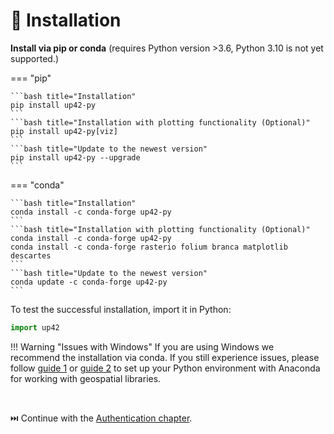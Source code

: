 # :floppy_disk: Installation

**Install via pip or conda** (requires Python version >3.6, Python 3.10 is not yet supported.)

=== "pip"

    ```bash title="Installation"
    pip install up42-py
    ```
    ```bash title="Installation with plotting functionality (Optional)"
    pip install up42-py[viz]
    ```
    ```bash title="Update to the newest version"
    pip install up42-py --upgrade
    ```

=== "conda"

    ```bash title="Installation"
    conda install -c conda-forge up42-py
    ```
    ```bash title="Installation with plotting functionality (Optional)"
    conda install -c conda-forge up42-py
    conda install -c conda-forge rasterio folium branca matplotlib descartes
    ```
    ```bash title="Update to the newest version"
    conda update -c conda-forge up42-py
    ```

To test the successful installation, import it in Python:

```python
import up42
```

!!! Warning "Issues with Windows"
    If you are using Windows we recommend the installation via conda. If you still experience issues,
    please follow [guide 1](http://www.acgeospatial.co.uk/python-geospatial-workflows-prt1-anaconda/) or
    [guide 2](https://chrieke.medium.com/howto-install-python-for-geospatial-applications-1dbc82433c05)
    to set up your Python environment with Anaconda for working with geospatial libraries.

<br>

⏭️ Continue with the [Authentication chapter](authentication.md).
